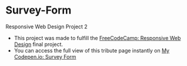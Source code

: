 # Survey-Form
Responsive Web Design Project 2

- This project was made to fulfill the [FreeCodeCamp: Responsive Web Design](https://www.freecodecamp.org/learn/responsive-web-design/responsive-web-design-projects/build-a-survey-form) final project.
- You can access the full view of this tribute page instantly on [My Codepen.io: Survey Form](https://codepen.io/mzhafizha/full/MWKQgrj)
